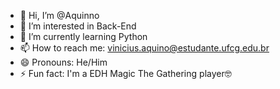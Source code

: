 - 👋 Hi, I’m @Aquinno
- 👀 I’m interested in Back-End
- 🌱 I’m currently learning Python
- 📫 How to reach me: vinicius.aquino@estudante.ufcg.edu.br
- 😄 Pronouns: He/Him
- ⚡ Fun fact: I'm a EDH Magic The Gathering player🤓

<!---
Aquinno/Aquinno is a ✨ special ✨ repository because its `README.md` (this file) appears on your GitHub profile.
You can click the Preview link to take a look at your changes.
--->
